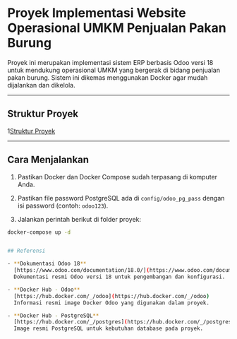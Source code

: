 # Proyek Implementasi Website Operasional UMKM Penjualan Pakan Burung

Proyek ini merupakan implementasi sistem ERP berbasis Odoo versi 18 untuk mendukung operasional UMKM yang bergerak di bidang penjualan pakan burung. Sistem ini dikemas menggunakan Docker agar mudah dijalankan dan dikelola.

---

## Struktur Proyek
1[Struktur Proyek](images/stuktur-project.png)


---

## Cara Menjalankan

1. Pastikan Docker dan Docker Compose sudah terpasang di komputer Anda.

2. Pastikan file password PostgreSQL ada di `config/odoo_pg_pass` dengan isi password (contoh: `odoo123`).

3. Jalankan perintah berikut di folder proyek:

```bash
docker-compose up -d


## Referensi

- **Dokumentasi Odoo 18**  
  [https://www.odoo.com/documentation/18.0/](https://www.odoo.com/documentation/18.0/)  
  Dokumentasi resmi Odoo versi 18 untuk pengembangan dan konfigurasi.

- **Docker Hub - Odoo**  
  [https://hub.docker.com/_/odoo](https://hub.docker.com/_/odoo)  
  Informasi resmi image Docker Odoo yang digunakan dalam proyek.

- **Docker Hub - PostgreSQL**  
  [https://hub.docker.com/_/postgres](https://hub.docker.com/_/postgres)  
  Image resmi PostgreSQL untuk kebutuhan database pada proyek.
